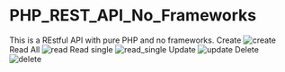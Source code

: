 # PHP_REST_API_No_Frameworks
This is a REstful API with pure PHP and no frameworks.
Create
![create](https://user-images.githubusercontent.com/46696166/134845044-8b7cb6dc-e7a4-4d3c-90cb-9f5a785eeade.jpg)
Read All
![read](https://user-images.githubusercontent.com/46696166/134845094-c475e831-8b90-4aeb-aa38-e517b85f4f4e.jpg)
Read single
![read_single](https://user-images.githubusercontent.com/46696166/134845114-0211beed-576f-45b0-9253-2a1db0791474.jpg)
Update
![update](https://user-images.githubusercontent.com/46696166/134845135-2240ec6e-bb96-4c72-a1e8-9b6cc54acd47.jpg)
Delete
![delete](https://user-images.githubusercontent.com/46696166/134845158-2e0803ce-3c41-481a-9c2c-0cc35a97c205.jpg)
